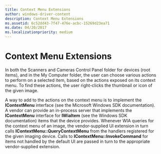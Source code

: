 ```yaml
---
title: Context Menu Extensions
author: windows-driver-content
description: Context Menu Extensions
ms.assetid: 6c52dd43-7f47-476e-acbc-15269d23ea71
ms.date: 04/20/2017
ms.localizationpriority: medium
---
```


# Context Menu Extensions





In both the Scanners and Cameras Control Panel folder for devices (root items), and in the My Computer folder, the user can choose various actions to perform on a selected item, based on the actions exposed on its context menu. To find these actions, the user right-clicks the thumbnail or icon of the given image.

A way to add to the actions on the context menu is to implement the **IContextMenu** interface (see the Microsoft Windows SDK documentation). A vendor can provide an in-process server that implements the **IContextMenu** interface for **IWiaItem** (see the Windows SDK documentation) items that the device provides. Whenever WIA queries for the context menu of an image, the vendor-supplied UI extension in turn calls **IContextMenu::QueryContextMenu** from the handlers registered for the given imaging device. Calls to **IContextMenu::InvokeCommand** for items not handled by the default UI are passed in turn to the appropriate vendor-supplied extension.

 

 




